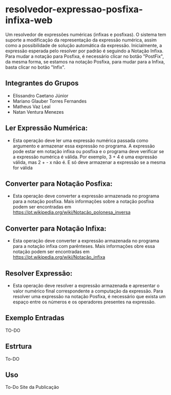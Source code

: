 # resolvedor-expressao-posfixa-infixa-web
Um resolvedor de expressões numéricas (infixas e posfixas). O sistema tem suporte a modificação da representação da expressão numérica, assim como a possibilidade de solução automática da expressão. Inicialmente, a expressão esperada pelo resolver por padrão é seguindo a Notação Infixa. Para mudar a notação para Posfixa, é necessário clicar no botão "PostFix", da mesma forma, se estamos na notação Posfixa, para mudar para a Infixa, basta clicar no botão "Infix".

## Integrantes do Grupos
* Elissandro Caetano Júnior
* Mariano Glauber Torres Fernandes
* Matheus Vaz Leal
* Natan Ventura Menezes


## Ler Expressão Numérica: 
* Esta operação deve ler uma expressão numérica passada como argumento e armazenar essa expressão no programa. A expressão pode estar em notação infixa ou posfixa e o programa deve verificar se a expressão numérica é válida. Por exemplo, 3 + 4 é uma expressão válida, mas 2 + - x não é. E só deve armazenar a expressão se a mesma for válida 
## Converter para Notação Posfixa: 
* Esta operação deve converter a expressão armazenada no programa para a notação posfixa. Mais informações sobre a notação posfixa podem ser encontradas em https://pt.wikipedia.org/wiki/Notacão_polonesa_inversa
## Converter para Notação Infixa: 
* Esta operação deve converter a expressão armazenada no programa para a notação infixa com parênteses. Mais informações obre essa notação podem ser encontradas em https://pt.wikipedia.org/wiki/Notação_infixa
## Resolver Expressão: 
* Esta operação deve resolver a expressão armazenada e apresentar o valor numérico final correspondente a computação da expressão. Para resolver uma expressão na notação Posfixa, é necessário que exista um espaço entre os números e os operadores presentes na expressão.


## Exemplo Entradas
TO-DO

## Estrtura
To-DO

## Uso
To-Do
Site da Publicação






